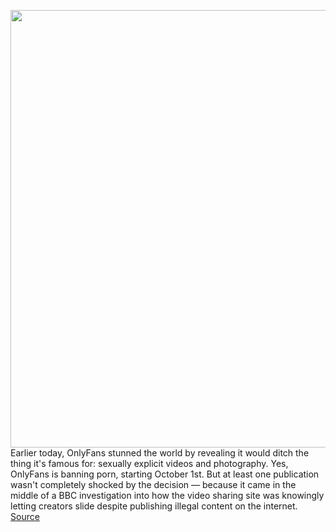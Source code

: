 <img src='https://cdn.vox-cdn.com/thumbor/W6UzQJSlh45CBBPU5Ysrn7A15FY=/0x0:3543x2362/1200x800/filters:focal(1489x898:2055x1464)/cdn.vox-cdn.com/uploads/chorus_image/image/69750959/1232558630.0.jpg' width='700px' /><br/>
Earlier today, OnlyFans stunned the world by revealing it would ditch the thing it's famous for: sexually explicit videos and photography. Yes, OnlyFans is banning porn, starting October 1st. But at least one publication wasn't completely shocked by the decision — because it came in the middle of a BBC investigation into how the video sharing site was knowingly letting creators slide despite publishing illegal content on the internet.
<a href='https://www.theverge.com/2021/8/19/22633411/onlyfans-banned-explicit-porn-sex-content-after-bbc-investigation-leak'> Source <a/>